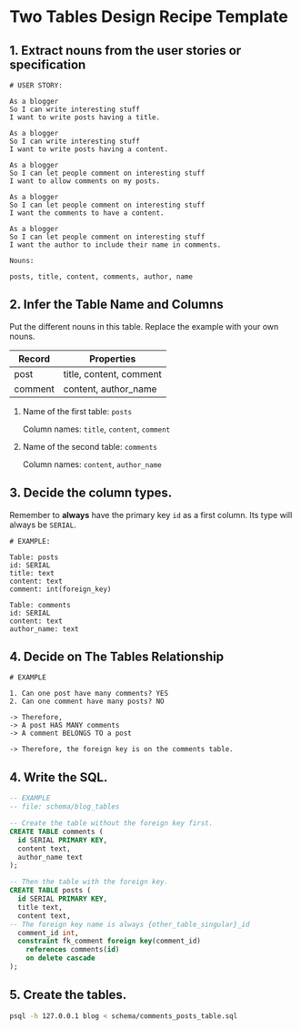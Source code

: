 # Two Tables Design Recipe Template

## 1. Extract nouns from the user stories or specification

```
# USER STORY:

As a blogger
So I can write interesting stuff
I want to write posts having a title.

As a blogger
So I can write interesting stuff
I want to write posts having a content.

As a blogger
So I can let people comment on interesting stuff
I want to allow comments on my posts.

As a blogger
So I can let people comment on interesting stuff
I want the comments to have a content.

As a blogger
So I can let people comment on interesting stuff
I want the author to include their name in comments.
```

```
Nouns:

posts, title, content, comments, author, name
```

## 2. Infer the Table Name and Columns

Put the different nouns in this table. Replace the example with your own nouns.

| Record                | Properties          |
| --------------------- | ------------------  |
| post                  | title, content, comment
| comment               | content, author_name 

1. Name of the first table: `posts` 

    Column names: `title`, `content`, `comment`

2. Name of the second table: `comments` 

    Column names: `content`, `author_name`

## 3. Decide the column types.

Remember to **always** have the primary key `id` as a first column. Its type will always be `SERIAL`.

```
# EXAMPLE:

Table: posts
id: SERIAL
title: text
content: text
comment: int(foreign_key)

Table: comments
id: SERIAL
content: text
author_name: text
```

## 4. Decide on The Tables Relationship

```
# EXAMPLE

1. Can one post have many comments? YES
2. Can one comment have many posts? NO

-> Therefore,
-> A post HAS MANY comments
-> A comment BELONGS TO a post

-> Therefore, the foreign key is on the comments table.
```

## 4. Write the SQL.

```sql
-- EXAMPLE
-- file: schema/blog_tables

-- Create the table without the foreign key first.
CREATE TABLE comments (
  id SERIAL PRIMARY KEY,
  content text,
  author_name text
);

-- Then the table with the foreign key.
CREATE TABLE posts (
  id SERIAL PRIMARY KEY,
  title text,
  content text,
-- The foreign key name is always {other_table_singular}_id   
  comment_id int,
  constraint fk_comment foreign key(comment_id)
    references comments(id)
    on delete cascade
);
```

## 5. Create the tables.

```bash
psql -h 127.0.0.1 blog < schema/comments_posts_table.sql
```
